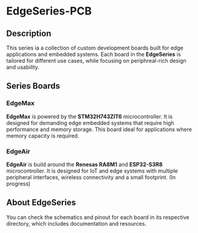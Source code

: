 # EdgeSeries-PCB

## Description

This series ia a collection of custom development boards built for edge applications and embedded systems. Each board in the **EdgeSeries** is tailored for different use cases, while focusing on periphreal-rich design and usability.

## Series Boards

### EdgeMax
**EdgeMax** is powered by the **STM32H743ZIT6** microcontroller. It is designed for demanding edge embedded systems that require high performance and memory storage. This board ideal for applications where memory capacity is required.


### EdgeAir
**EdgeAir** is build around the **Renesas RA8M1** and **ESP32-S3R8** microcontroller. It is designed for IoT and edge systems with multiple peripheral interfaces, wireless connectivity and a small footprint.
(In progress)

## About EdgeSeries

You can check the schematics and pinout for each board in its respective directory, which includes documentation and resources.

